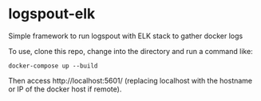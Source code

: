 # logspout-elk
Simple framework to run logspout with ELK stack to gather docker logs

To use, clone this repo, change into the directory and run a command like:

    docker-compose up --build

Then access http://localhost:5601/ (replacing localhost with the hostname or IP of the docker host if remote).
